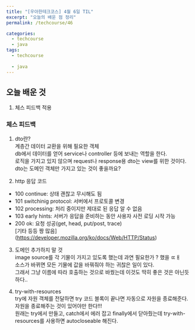 ```yaml
---
title: "[우아한테크코스] 4월 6일 TIL"
excerpt: "오늘의 배운 점 정리"
permalink: /techcourse/46

categories:
  - techcourse
  - java
tags:
  - techcourse
  
  - java
---  
```

## 오늘 배운 것 
1. 체스 피드백 적용  

### 체스 피드백  
1. dto란?  
계층간 데이터 교환을 위해 필요한 객체  
db에서 데이터를 얻어 service나 controller 등에 보내는 역할을 한다.  
로직을 가지고 있지 않으며 request나 response용 dto는 view를 위한 것이다.  
dto는 도메인 객체만 가지고 있는 것이 좋을까요?  

2. http 응답 코드  
- 100 continue: 상태 괜찮고 무시해도 됨  
- 101 switchinig protocol: 서버에서 프로토콜 변경  
- 102 processing: 처리 중이지만 제대로 된 응답 알 수 없음  
- 103 early hints: 서버가 응답을 준비하는 동안 사용자 사전 로딩 시작 가능  
- 200 ok: 요청 성공(get, head, put/post, trace)  
[기타 등등 짱 많음] (https://developer.mozilla.org/ko/docs/Web/HTTP/Status)  

3. 도메인 추가하지 말 것  
image source를 각 기물이 가지고 있도록 했는데 과연 필요한가 ? 했을 ㄸㅐ  
소스가 바뀌면 모든 기물에 값을 바꿔줘야 하는 귀찮은 일이 있다.  
그래서 그냥 이름에 따라 호출하는 것으로 바꿨는데 이것도 딱히 좋은 것은 아닌듯 하다..  

4. try-with-resources  
try에 자원 객체를 전달하면 try 코드 블록이 끝나면 자동으로 자원을 종료해준다.  
자원을 종료해주는 것이 있어야만 한다!!!  
원래는 try에서 만들고, catch에서 에러 잡고 finally에서 닫아줬는데 try-with-resources를 사용하면 autocloseable 해진다.  
